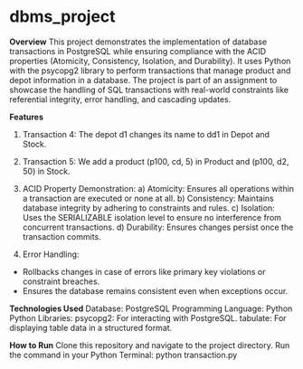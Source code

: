 # dbms_project

**Overview**
This project demonstrates the implementation of database transactions in PostgreSQL while ensuring compliance with the ACID properties (Atomicity, Consistency, Isolation, and Durability). It uses Python with the psycopg2 library to perform transactions that manage product and depot information in a database.
The project is part of an assignment to showcase the handling of SQL transactions with real-world constraints like referential integrity, error handling, and cascading updates.

**Features**
1. Transaction 4: The depot d1 changes its name to dd1 in Depot and Stock.

2. Transaction 5: We add a product (p100, cd, 5) in Product and (p100, d2, 50) in Stock.

3. ACID Property Demonstration:
a) Atomicity: Ensures all operations within a transaction are executed or none at all.
b) Consistency: Maintains database integrity by adhering to constraints and rules.
c) Isolation: Uses the SERIALIZABLE isolation level to ensure no interference from concurrent transactions.
d) Durability: Ensures changes persist once the transaction commits.

4. Error Handling:
- Rollbacks changes in case of errors like primary key violations or constraint breaches.
- Ensures the database remains consistent even when exceptions occur.

**Technologies Used**
Database: PostgreSQL
Programming Language: Python
Python Libraries:
psycopg2: For interacting with PostgreSQL.
tabulate: For displaying table data in a structured format.

**How to Run**
Clone this repository and navigate to the project directory.
Run the command in your Python Terminal:
python transaction.py
